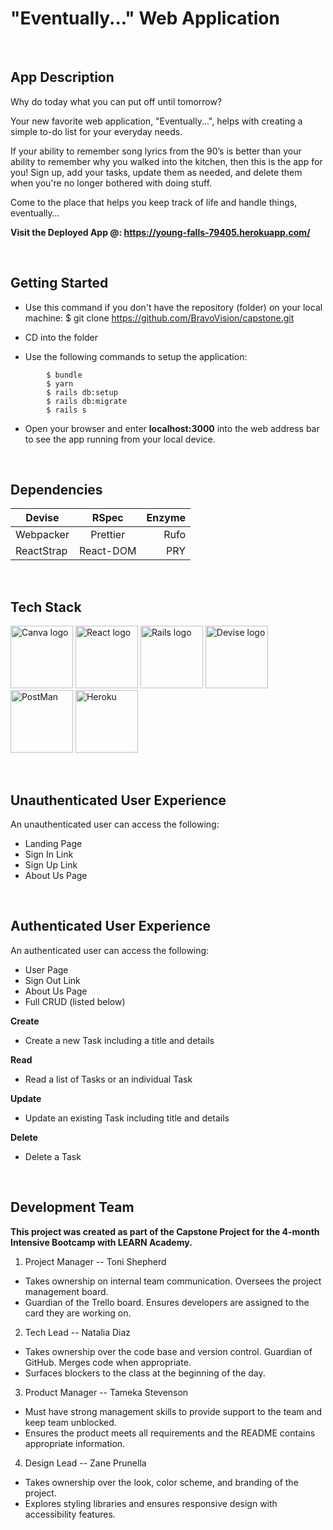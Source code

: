 # "Eventually..." Web Application

<p>&nbsp;</p>

## App Description

Why do today what you can put off until tomorrow?

Your new favorite web application, "Eventually...", helps with creating a simple to-do list for your everyday needs. 

If your ability to remember song lyrics from the 90’s is better than your ability to remember why you walked into the kitchen, then this is the app for you! Sign up, add your tasks, update them as needed, and delete them when you're no longer bothered with doing stuff.

Come to the place that helps you keep track of life and handle things, eventually…

**Visit the Deployed App @:  https://young-falls-79405.herokuapp.com/**

<p>&nbsp;</p>

## Getting Started

- Use this command if you don't have the repository (folder) on your local machine:
        $ git clone https://github.com/BravoVision/capstone.git 

- CD into the folder 

- Use the following commands to setup the application:
``` 
        $ bundle
        $ yarn 
        $ rails db:setup
        $ rails db:migrate
        $ rails s
```

- Open your browser and enter **localhost:3000** into the web address bar to see the app running from your local device.

<p>&nbsp;</p>

## Dependencies

| Devise        | RSpec         | Enzyme     |
| ------------- |:-------------:| ----------:|
| Webpacker     | Prettier      | Rufo       |
| ReactStrap    | React-DOM     | PRY        |



<p>&nbsp;</p>

## Tech Stack

<p float="left">
<img src="https://seeklogo.com/images/C/canva-logo-B4BE25729A-seeklogo.com.png" alt="Canva logo" width="100px">
<img src="https://www.svgrepo.com/show/354259/react.svg" alt="React logo" width="100px">
<img src="https://www.svgrepo.com/show/354252/rails.svg" alt="Rails logo" width="100px">
<img src="https://raw.github.com/plataformatec/devise/master/devise.png" alt="Devise logo" width="100px">
<img src="https://www.svgrepo.com/show/354202/postman-icon.svg" alt="PostMan" width="100px"> 
<img src="https://www.svgrepo.com/show/349404/heroku.svg" alt="Heroku" width="100px">
</p>


<p>&nbsp;</p>

## Unauthenticated User Experience

An unauthenticated user can access the following:

- Landing Page
- Sign In Link 
- Sign Up Link
- About Us Page

<p>&nbsp;</p>

## Authenticated User Experience

An authenticated user can access the following:

- User Page
- Sign Out Link 
- About Us Page
- Full CRUD (listed below)

**Create**

- Create a new Task including a title and details 

**Read**

- Read a list of Tasks or an individual Task 

**Update**

- Update an existing Task including title and details 

**Delete**

- Delete a Task

<p>&nbsp;</p>

## Development Team

**This project was created as part of the Capstone Project for the 4-month Intensive Bootcamp with LEARN Academy.** 

1. Project Manager -- Toni Shepherd

- Takes ownership on internal team communication. Oversees the project management board.
- Guardian of the Trello board. Ensures developers are assigned to the card they are working on.
        
2. Tech Lead -- Natalia Diaz

- Takes ownership over the code base and version control. Guardian of GitHub. Merges code when appropriate.
- Surfaces blockers to the class at the beginning of the day.

3. Product Manager -- Tameka Stevenson

- Must have strong management skills to provide support to the team and keep team unblocked.
- Ensures the product meets all requirements and the README contains appropriate information.

4. Design Lead -- Zane Prunella

- Takes ownership over the look, color scheme, and branding of the project.
- Explores styling libraries and ensures responsive design with accessibility features.
